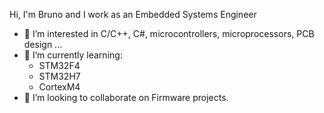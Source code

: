 Hi, I'm Bruno and I work as an Embedded Systems Engineer

- 👀 I’m interested in C/C++, C#, microcontrollers, microprocessors, PCB design ... 
- 🌱 I’m currently learning: 
    - STM32F4
    - STM32H7
    - CortexM4
- 💞️ I’m looking to collaborate on Firmware projects.

<!---
brunoleppe/brunoleppe is a ✨ special ✨ repository because its `README.md` (this file) appears on your GitHub profile.
You can click the Preview link to take a look at your changes.
--->
